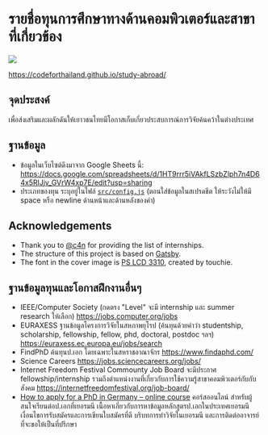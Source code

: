 # รายชื่อทุนการศึกษาทางด้านคอมพิวเตอร์และสาขาที่เกี่ยวข้อง
[![](https://travis-ci.org/codeforthailand/study-abroad.svg?branch=master)](https://travis-ci.org/codeforthailand/study-abroad)

https://codeforthailand.github.io/study-abroad/

## จุดประสงค์
เพื่อส่งเสริมและผลักดันให้เยาวชนไทยมีโอกาสเก็บเกี่ยวประสบการณ์การวิจัยค้นคว้าในต่างประเทศ

## ฐานข้อมูล
- ข้อมูลในเว็บไซต์ดึงมาจาก Google Sheets นี้: https://docs.google.com/spreadsheets/d/1HT9rrr5iVAkfLSzbZlph7n4D64x5RlJjv_GVrW4xp7E/edit?usp=sharing
- ประเภทของทุน ระบุอยู่ในไฟล์ [`src/config.js`](https://github.com/codeforthailand/study-abroad/blob/master/src/config.js) (ตอนใส่ข้อมูลในสเปรดชีต ให้ระวังไม่ให้มี space หรือ newline ด้านหน้าและด้านหลังของคำ)

## Acknowledgements
- Thank you to [@c4n][can] for providing the list of internships.
- The structure of this project is based on [Gatsby][gatsby].
- The font in the cover image is [PS LCD 3310][ps-lcd-3310], created by touchie.

[gatsby]: https://www.gatsbyjs.org
[can]: https://github.com/c4n
[ps-lcd-3310]: https://www.f0nt.com/release/ps-lcd-3310/ 

## ฐานข้อมูลทุนและโอกาสฝึกงานอื่นๆ
- IEEE/Computer Society (กดตรง "Level" จะมี internship และ summer research ให้เลือก) https://jobs.computer.org/jobs
- EURAXESS ฐานข้อมูลโครงการวิจัยในสหภาพยุโรป (ค้นทุนด้วยคำว่า studentship, scholarship, fellowship, fellow, phd, doctoral, postdoc ฯลฯ) https://euraxess.ec.europa.eu/jobs/search
- FindPhD ค้นทุนป.เอก โดยเฉพาะในสหราชอาณาจักร https://www.findaphd.com/
- Science Careers https://jobs.sciencecareers.org/jobs/
- Internet Freedom Festival Commounty Job Board  จะมีประกาศ fellowship/internship รวมถึงตำแหน่งงานที่เกี่ยวกับการใช้ความรู้สาขาคอมพิวเตอร์กับกับสังคม https://internetfreedomfestival.org/job-board/
- [How to apply for a PhD in Germany – online course](https://www.research-in-germany.org/en/jobs-and-careers/info-for-phd-students/how-to-obtain-a-phd/phd-course.html) คอร์สออนไลน์ สำหรับผู้สนใจเรียนต่อป.เอกที่เยอรมนี เนื้อหาเกี่ยวกับการหาข้อมูลหลักสูตรป.เอกในประเทศเยอรมนี เงื่อนไขการรับสมัครและการเขียนใบสมัครที่ดี บริบทการทำวิจัยในเยอรมนี และการติดต่ออาจารย์ที่จะขอให้เป็นที่ปรึกษา
